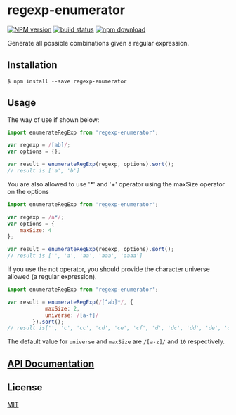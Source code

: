 # regexp-enumerator

  [![NPM version][npm-image]][npm-url]
  [![build status][travis-image]][travis-url]
  [![npm download][download-image]][download-url]

Generate all possible combinations given a regular expression.

## Installation

`$ npm install --save regexp-enumerator`

## Usage

The way of use if shown below:

```js
import enumerateRegExp from 'regexp-enumerator';

var regexp = /[ab]/;
var options = {};

var result = enumerateRegExp(regexp, options).sort();
// result is ['a', 'b']
```

You are also allowed to use '*' and '+' operator using the maxSize operator on the options

```js
import enumerateRegExp from 'regexp-enumerator';

var regexp = /a*/;
var options = {
    maxSize: 4
};

var result = enumerateRegExp(regexp, options).sort();
// result is ['', 'a', 'aa', 'aaa', 'aaaa']
```

If you use the not operator, you should provide the character universe allowed (a regular expression).

```js
import enumerateRegExp from 'regexp-enumerator';

var result = enumerateRegExp(/[^ab]*/, {
            maxSize: 2,
            universe: /[a-f]/
        }).sort();
// result is['', 'c', 'cc', 'cd', 'ce', 'cf', 'd', 'dc', 'dd', 'de', 'df', 'e', 'ec', 'ed', 'ee', 'ef', 'f', 'fc', 'fd', 'fe', 'ff'];
```

The default value for `universe` and `maxSize` are `/[a-z]/` and `10` respectively.

## [API Documentation](https://cheminfo-js.github.io/regexp-enumerator/)

## License

  [MIT](./LICENSE)

[npm-image]: https://img.shields.io/npm/v/regexp-enumerator.svg?style=flat-square
[npm-url]: https://www.npmjs.com/package/regexp-enumerator
[travis-image]: https://img.shields.io/travis/cheminfo/regexp-enumerator/master.svg?style=flat-square
[travis-url]: https://travis-ci.org/cheminfo/regexp-enumerator
[download-image]: https://img.shields.io/npm/dm/regexp-enumerator.svg?style=flat-square
[download-url]: https://www.npmjs.com/package/regexp-enumerator
